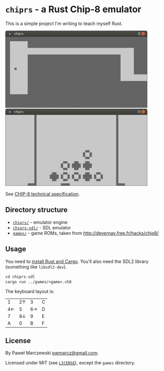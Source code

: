 # `chiprs` - a Rust Chip-8 emulator

This is a simple project I'm writing to teach myself Rust.

![cave](img/cave-50.png)
![connect4](img/connect4-50.png)

See [CHIP-8 technical specification](http://devernay.free.fr/hacks/chip8/C8TECH10.HTM).

## Directory structure

* [`chiprs/`](chiprs) - emulator engine
* [`chiprs-sdl/`](chiprs) - SDL emulator
* [`games/`](games) - game ROMs, taken from http://devernay.free.fr/hacks/chip8/

## Usage

You need to [install Rust and Cargo](https://rustup.rs/). You'll also need the
SDL2 library (something like `libsdl2-dev`).

    cd chiprs-sdl
    cargo run ../games/<game>.ch8

The keyboard layout is:

|    |    |    |    |
|--- |--- |--- |--- |
| 1  | 2↑ | 3  | C  |
| 4← | 5  | 6→ | D  |
| 7  | 8↓ | 9  | E  |
| A  | 0  | B  | F  |

## License

By Paweł Marczewski <pwmarcz@gmail.com>.

Licensed under MIT (see [`LICENSE`](LICENSE)), except the `games` directory.
